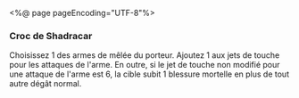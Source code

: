 <%@ page pageEncoding="UTF-8"%>
<div>
	<h3>Croc de Shadracar</h3>
	<p>Choisissez 1 des armes de mêlée du porteur. Ajoutez 1 aux jets de touche pour les attaques 
	de l'arme. En outre, si le jet de touche non modifié pour une attaque de l'arme est 6, la cible 
	subit 1 blessure mortelle en plus de tout autre dégât normal.</p>
</div>